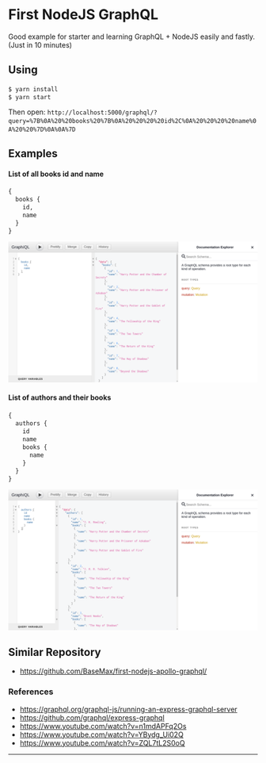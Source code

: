 # First NodeJS GraphQL

Good example for starter and learning GraphQL + NodeJS easily and fastly. (Just in 10 minutes)



## Using

```
$ yarn install
$ yarn start
```

Then open: `http://localhost:5000/graphql/?query=%7B%0A%20%20books%20%7B%0A%20%20%20%20id%2C%0A%20%20%20%20name%0A%20%20%7D%0A%0A%7D`

## Examples

#### List of all books id and name
```
{
  books {
    id,
    name
  }
}
```

![first nodejs graphql](screen1.png)

#### List of authors and their books

```
{
  authors {
    id
    name
    books {
      name
    }
  }
}
```

![first nodejs graphql](screen2.png)


## Similar Repository

- https://github.com/BaseMax/first-nodejs-apollo-graphql/

### References

- https://graphql.org/graphql-js/running-an-express-graphql-server
- https://github.com/graphql/express-graphql
- https://www.youtube.com/watch?v=n1mdAPFq2Os
- https://www.youtube.com/watch?v=YBydg_Ui02Q
- https://www.youtube.com/watch?v=ZQL7tL2S0oQ

---------


